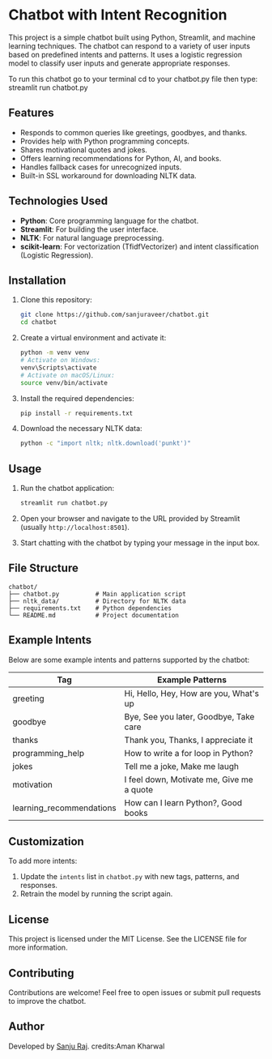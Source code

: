 # Chatbot with Intent Recognition

This project is a simple chatbot built using Python, Streamlit, and machine learning techniques. The chatbot can respond to a variety of user inputs based on predefined intents and patterns. It uses a logistic regression model to classify user inputs and generate appropriate responses.

To run this chatbot go to your terminal cd to your chatbot.py file then type: streamlit run chatbot.py

## Features
- Responds to common queries like greetings, goodbyes, and thanks.
- Provides help with Python programming concepts.
- Shares motivational quotes and jokes.
- Offers learning recommendations for Python, AI, and books.
- Handles fallback cases for unrecognized inputs.
- Built-in SSL workaround for downloading NLTK data.

## Technologies Used
- **Python**: Core programming language for the chatbot.
- **Streamlit**: For building the user interface.
- **NLTK**: For natural language preprocessing.
- **scikit-learn**: For vectorization (TfidfVectorizer) and intent classification (Logistic Regression).

## Installation
1. Clone this repository:
   ```bash
   git clone https://github.com/sanjuraveer/chatbot.git
   cd chatbot
   ```

2. Create a virtual environment and activate it:
   ```bash
   python -m venv venv
   # Activate on Windows:
   venv\Scripts\activate
   # Activate on macOS/Linux:
   source venv/bin/activate
   ```

3. Install the required dependencies:
   ```bash
   pip install -r requirements.txt
   ```

4. Download the necessary NLTK data:
   ```bash
   python -c "import nltk; nltk.download('punkt')"
   ```

## Usage
1. Run the chatbot application:
   ```bash
   streamlit run chatbot.py
   ```

2. Open your browser and navigate to the URL provided by Streamlit (usually `http://localhost:8501`).

3. Start chatting with the chatbot by typing your message in the input box.

## File Structure
```
chatbot/
├── chatbot.py          # Main application script
├── nltk_data/          # Directory for NLTK data
├── requirements.txt    # Python dependencies
└── README.md           # Project documentation
```

## Example Intents
Below are some example intents and patterns supported by the chatbot:

| Tag             | Example Patterns                           |
|-----------------|--------------------------------------------|
| greeting        | Hi, Hello, Hey, How are you, What's up     |
| goodbye         | Bye, See you later, Goodbye, Take care     |
| thanks          | Thank you, Thanks, I appreciate it         |
| programming_help| How to write a for loop in Python?         |
| jokes           | Tell me a joke, Make me laugh              |
| motivation      | I feel down, Motivate me, Give me a quote  |
| learning_recommendations | How can I learn Python?, Good books |

## Customization
To add more intents:
1. Update the `intents` list in `chatbot.py` with new tags, patterns, and responses.
2. Retrain the model by running the script again.

## License
This project is licensed under the MIT License. See the LICENSE file for more information.

## Contributing
Contributions are welcome! Feel free to open issues or submit pull requests to improve the chatbot.

## Author
Developed by [Sanju Raj](https://github.com/sanjurajveer).
credits:Aman Kharwal

